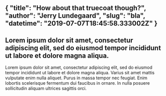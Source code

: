 {
  "title": "How about that truecoat though?",
  "author": "Jerry Lundegaard",
  "slug": "bla",
  "datetime": "2019-07-07T18:45:58.333002Z"
}
---
Lorem ipsum dolor sit amet, consectetur adipiscing elit, sed do eiusmod tempor incididunt ut labore et dolore magna aliqua.
---
Lorem ipsum dolor sit amet, consectetur adipiscing elit, sed do eiusmod tempor incididunt ut labore et dolore magna aliqua. Varius sit amet mattis vulputate enim nulla aliquet. Purus in massa tempor nec feugiat. Enim lobortis scelerisque fermentum dui faucibus in ornare. In nulla posuere sollicitudin aliquam ultrices sagittis orci.

